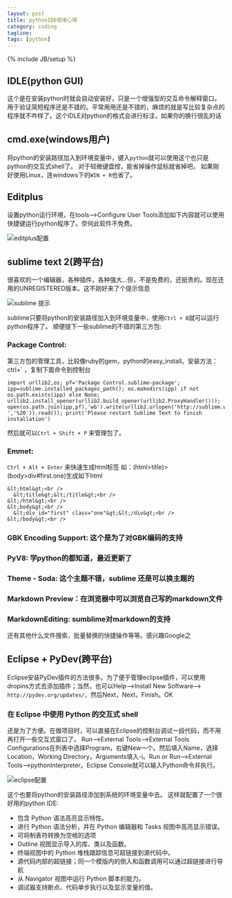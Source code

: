 ```yaml
---
layout: post
title: pythonIDE使用心得
category: coding
tagline: 
tags: [python]
---
```


{% include JB/setup %}

## IDLE(python GUI)
这个是在安装python时就会自动安装好，只是一个增强型的交互命令解释窗口。用于验证简短程序还是不错的。平常用用还是不错的，麻烦的就是写比较复杂点的程序就不咋样了。这个IDLE对python的格式会进行标注，如果你的换行很乱的话

## cmd.exe(windows用户)
将python的安装路径加入到环境变量中，键入`python`就可以使用这个也只是python的交互式shell了。
对于轻微键盘控，能省掉操作鼠标就省掉吧。
如果刚好使用Linux，连windows下的`WIN + R`也省了。

## Editplus
设置python运行环境，在tools-->Configure User Tools添加如下内容就可以使用快捷键运行python程序了。奈何此软件不免费。

![editplus配置][editplus配置]

## sublime text 2(跨平台)
很喜欢的一个编辑器，各种插件，各种强大...但，不是免费的，还挺贵的。现在还用的UNREGISTERED版本。这不刚好来了个提示信息

![sublime 提示][sublime 提示]

sublime只要将python的安装路径加入到环境变量中，使用`Ctrl + B`就可以运行python程序了。
顺便提下一些sublime的不错的第三方包:
### Package Control: 
第三方包的管理工具，比较像ruby的gem，python的easy_install。安装方法：ctrl+\` ，复制下面命令到控制台

    import urllib2,os; pf='Package Control.sublime-package'; ipp=sublime.installed_packages_path(); os.makedirs(ipp) if not os.path.exists(ipp) else None; urllib2.install_opener(urllib2.build_opener(urllib2.ProxyHandler())); open(os.path.join(ipp,pf),'wb').write(urllib2.urlopen('http://sublime.wbond.net/'+pf.replace(' ','%20')).read()); print('Please restart Sublime Text to finish installation')

  然后就可以`Ctrl + Shift + P` 来管理包了。

### Emmet:
`Ctrl + Alt + Enter` 来快速生成html标签
 如：(html>title)>(body>div#first.one)生成如下html

    &lt;html&gt;<br />
      &lt;title&gt;&lt;/title&gt;<br />
    &lt;/html&gt;<br />
    &lt;body&gt;<br />
      &lt;div id="first" class="one"&gt;&lt;/div&gt;<br />
    &lt;/body&gt;<br />

### GBK Encoding Support: 这个是为了对GBK编码的支持
### PyV8: 学python的都知道，最近更新了
### Theme - Soda: 这个主题不错，sublime 还是可以换主题的
### Markdown Preview：在浏览器中可以浏览自己写的markdown文件
### MarkdownEditing: sumblime对markdown的支持

还有其他什么文件搜索，批量替换的快捷操作等等。感兴趣Google之

## Eclipse + PyDev(跨平台)
Eclipse安装PyDev插件的方法很多。为了便于管理eclipse插件，可以使用dropins方式去添加插件；当然，也可以Help-->Install New Software--> `http://pydev.org/updates/`，然后Next，Next，Finish。OK
### 在 Eclipse 中使用 Python 的交互式 shell
还是为了方便。在做项目时，可以直接在Eclipse的控制台调试一段代码，而不用再打开一些交互式窗口了。
Run-->External Tools-->External Tools Configurations在列表中选择Program，右键New一个。然后填入Name，选择Location，Working Directory，Arguments填入-i。Run or Run-->External Tools-->pythonInterpreter。Eclipse Console就可以输入Python命令并执行。

![eclipse配置][eclipse配置]

这个也要将python的安装路径添加到系统的环境变量中去。
这样就配置了一个很好用的python IDE:

 * 包含 Python 语法高亮显示特性。
 * 进行 Python 语法分析，并在 Python 编辑器和 Tasks 视图中高亮显示错误。
 * 可将制表符转换为空格的选项
 * Outline 视图显示导入的库、类以及函数。
 * 终端视图中的 Python 堆栈跟踪信息可超链接到源代码中。
 * 源代码内部的超链接；同一个模版内的倒入和函数调用可以通过超链接进行导航
 * 从 Navigator 视图中运行 Python 脚本的能力。
 * 调试器支持断点、代码单步执行以及显示变量的值。



[sublime 提示]: http://farm6.staticflickr.com/5488/9452266932_d2e22b7583.jpg "sublime 提示"
[eclipse配置]: http://farm8.staticflickr.com/7315/9449482691_443ae360c9.jpg "eclipse配置"
[editplus配置]: http://farm3.staticflickr.com/2866/9452266988_dcbb9860b4.jpg "editplus配置"
